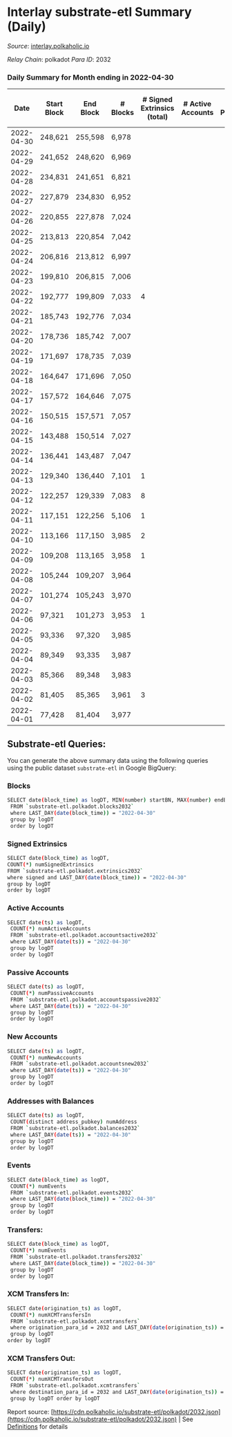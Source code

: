 # Interlay substrate-etl Summary (Daily)

_Source_: [interlay.polkaholic.io](https://interlay.polkaholic.io)

*Relay Chain*: polkadot
*Para ID*: 2032



### Daily Summary for Month ending in 2022-04-30


| Date | Start Block | End Block | # Blocks | # Signed Extrinsics (total) | # Active Accounts | # Passive | # New | # Addresses with Balances | # Events | # Transfers | # XCM Transfers In | # XCM Transfers Out | Issues | 
| ---- | ----------- | --------- | -------- | --------------------------- | ----------------- | --------- | ----- | ------------------------- | -------- | ----------- | ------------------ | ------------------- | ------ |
| 2022-04-30 | 248,621 | 255,598 | 6,978 |  |  |  |  | 42 | 27,918 |   |   |   |  |
| 2022-04-29 | 241,652 | 248,620 | 6,969 |  |  |  |  | 42 | 27,880 |   |   |   |  |
| 2022-04-28 | 234,831 | 241,651 | 6,821 |  |  |  |  | 42 | 27,288 |   |   |   |  |
| 2022-04-27 | 227,879 | 234,830 | 6,952 |  |  |  |  | 42 | 27,812 |   |   |   |  |
| 2022-04-26 | 220,855 | 227,878 | 7,024 |  |  |  |  | 42 | 28,100 |   |   |   |  |
| 2022-04-25 | 213,813 | 220,854 | 7,042 |  |  |  |  | 42 | 28,172 |   |   |   |  |
| 2022-04-24 | 206,816 | 213,812 | 6,997 |  |  |  |  | 42 | 27,992 |   |   |   |  |
| 2022-04-23 | 199,810 | 206,815 | 7,006 |  |  |  |  | 42 | 28,030 |   |   |   |  |
| 2022-04-22 | 192,777 | 199,809 | 7,033 | 4 |  |  |  | 42 | 28,156 | 4 ($20,598,016.37) |   |   |  |
| 2022-04-21 | 185,743 | 192,776 | 7,034 |  |  |  |  | 38 | 28,140 |   |   |   |  |
| 2022-04-20 | 178,736 | 185,742 | 7,007 |  |  |  |  | 38 | 28,032 |   |   |   |  |
| 2022-04-19 | 171,697 | 178,735 | 7,039 |  |  |  |  | 38 | 28,160 |   |   |   |  |
| 2022-04-18 | 164,647 | 171,696 | 7,050 |  |  |  |  | 38 | 28,204 |   |   |   |  |
| 2022-04-17 | 157,572 | 164,646 | 7,075 |  |  |  |  | 38 | 28,304 |   |   |   |  |
| 2022-04-16 | 150,515 | 157,571 | 7,057 |  |  |  |  | 38 | 28,235 |   |   |   |  |
| 2022-04-15 | 143,488 | 150,514 | 7,027 |  |  |  |  | 38 | 28,112 |   |   |   |  |
| 2022-04-14 | 136,441 | 143,487 | 7,047 |  |  |  |  | 38 | 28,192 |   |   |   |  |
| 2022-04-13 | 129,340 | 136,440 | 7,101 | 1 |  |  |  | 38 | 28,413 | 1 ($12,873,760.23) |   |   |  |
| 2022-04-12 | 122,257 | 129,339 | 7,083 | 8 |  |  |  | 37 | 28,352 |   |   |   |  |
| 2022-04-11 | 117,151 | 122,256 | 5,106 | 1 |  |  |  | 36 | 20,430 |   |   |   |  |
| 2022-04-10 | 113,166 | 117,150 | 3,985 | 2 |  |  |  | 36 | 15,945 |   |   |   |  |
| 2022-04-09 | 109,208 | 113,165 | 3,958 | 1 |  |  |  | 34 | 15,835 |   |   |   |  |
| 2022-04-08 | 105,244 | 109,207 | 3,964 |  |  |  |  | 33 | 15,858 |   |   |   |  |
| 2022-04-07 | 101,274 | 105,243 | 3,970 |  |  |  |  | 33 | 15,882 |   |   |   |  |
| 2022-04-06 | 97,321 | 101,273 | 3,953 | 1 |  |  |  | 33 | 15,818 |   |   |   |  |
| 2022-04-05 | 93,336 | 97,320 | 3,985 |  |  |  |  | 33 | 15,943 |   |   |   |  |
| 2022-04-04 | 89,349 | 93,335 | 3,987 |  |  |  |  | 33 | 15,950 |   |   |   |  |
| 2022-04-03 | 85,366 | 89,348 | 3,983 |  |  |  |  | 33 | 15,934 |   |   |   |  |
| 2022-04-02 | 81,405 | 85,365 | 3,961 | 3 |  |  |  | 33 | 15,849 |   |   |   |  |
| 2022-04-01 | 77,428 | 81,404 | 3,977 |  |  |  |  | 32 | 15,910 |   |   |   |  |

## Substrate-etl Queries:
You can generate the above summary data using the following queries using the public dataset `substrate-etl` in Google BigQuery:

### Blocks
```bash
SELECT date(block_time) as logDT, MIN(number) startBN, MAX(number) endBN, COUNT(*) numBlocks 
 FROM `substrate-etl.polkadot.blocks2032`  
 where LAST_DAY(date(block_time)) = "2022-04-30" 
 group by logDT 
 order by logDT
```

### Signed Extrinsics
```bash
SELECT date(block_time) as logDT, 
COUNT(*) numSignedExtrinsics 
FROM `substrate-etl.polkadot.extrinsics2032`  
where signed and LAST_DAY(date(block_time)) = "2022-04-30" 
group by logDT 
order by logDT
```

### Active Accounts
```bash
SELECT date(ts) as logDT, 
 COUNT(*) numActiveAccounts 
 FROM `substrate-etl.polkadot.accountsactive2032` 
 where LAST_DAY(date(ts)) = "2022-04-30" 
 group by logDT 
 order by logDT
```

### Passive Accounts
```bash
SELECT date(ts) as logDT, 
 COUNT(*) numPassiveAccounts 
 FROM `substrate-etl.polkadot.accountspassive2032` 
 where LAST_DAY(date(ts)) = "2022-04-30" 
 group by logDT 
 order by logDT
```

### New Accounts
```bash
SELECT date(ts) as logDT, 
 COUNT(*) numNewAccounts 
 FROM `substrate-etl.polkadot.accountsnew2032` 
 where LAST_DAY(date(ts)) = "2022-04-30" 
 group by logDT
 order by logDT
```

### Addresses with Balances
```bash
SELECT date(ts) as logDT,
 COUNT(distinct address_pubkey) numAddress 
 FROM `substrate-etl.polkadot.balances2032` 
 where LAST_DAY(date(ts)) = "2022-04-30" 
 group by logDT 
 order by logDT
```

### Events
```bash
SELECT date(block_time) as logDT, 
 COUNT(*) numEvents 
 FROM `substrate-etl.polkadot.events2032` 
 where LAST_DAY(date(block_time)) = "2022-04-30" 
 group by logDT 
 order by logDT
```

### Transfers:
```bash
SELECT date(block_time) as logDT, 
 COUNT(*) numEvents 
 FROM `substrate-etl.polkadot.transfers2032` 
 where LAST_DAY(date(block_time)) = "2022-04-30" 
 group by logDT 
 order by logDT
```

### XCM Transfers In:
```bash
SELECT date(origination_ts) as logDT, 
 COUNT(*) numXCMTransfersIn 
 FROM `substrate-etl.polkadot.xcmtransfers` 
 where origination_para_id = 2032 and LAST_DAY(date(origination_ts)) = "2022-04-30" 
 group by logDT 
order by logDT
```

### XCM Transfers Out:
```bash
SELECT date(origination_ts) as logDT, 
 COUNT(*) numXCMTransfersOut 
 FROM `substrate-etl.polkadot.xcmtransfers` 
 where destination_para_id = 2032 and LAST_DAY(date(origination_ts)) = "2022-04-30" 
 group by logDT order by logDT
```


Report source: [https://cdn.polkaholic.io/substrate-etl/polkadot/2032.json](https://cdn.polkaholic.io/substrate-etl/polkadot/2032.json) | See [Definitions](/DEFINITIONS.md) for details
